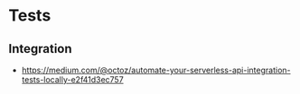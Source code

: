 # Tests

## Integration

- https://medium.com/@octoz/automate-your-serverless-api-integration-tests-locally-e2f41d3ec757
